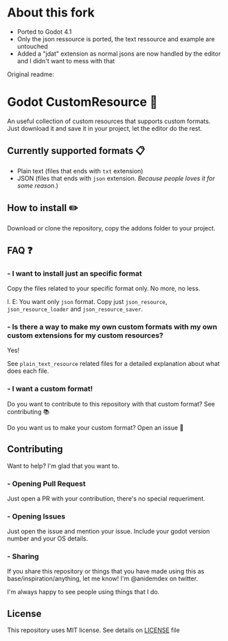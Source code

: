 # About this fork

* Ported to Godot 4.1
* Only the json ressource is ported, the text ressource and example are untouched
* Added a "jdat" extension as normal jsons are now handled by the editor and I didn't want to mess with that

Original readme:

# Godot CustomResource 🤖
An useful collection of custom resources that supports custom formats. Just download it and save it in your project, let the editor do the rest.

## Currently supported formats 📋
- Plain text (files that ends with `txt` extension)
- JSON (files that ends with `json` extension. _Because people loves it for some reason_.)

## How to install ✏️
Download or clone the repository, copy the addons folder to your project.

## FAQ ❓

### - I want to install just an specific format
Copy the files related to your specific format only. No more, no less.

I. E: You want only `json` format. Copy just `json_resource`, `json_resource_loader` and `json_resource_saver`.

### - Is there a way to make my own custom formats with my own custom extensions for my custom resources?
Yes!

See `plain_text_resource` related files for a detailed explanation about what does each file.

### - I want a custom format!
Do you want to contribute to this repository with that custom format? See contributing 📚

Do you want us to make your custom format? Open an issue 🦆

## Contributing
Want to help? I'm glad that you want to.

### - Opening Pull Request
Just open a PR with your contribution, there's no special requeriment.

### - Opening Issues
Just open the issue and mention your issue. Include your godot version number and your OS details.

### - Sharing
If you share this repository or things that you have made using this as base/inspiration/anything, let me know! I'm @anidemdex on twitter.
 
I'm always happy to see people using things that I do.

## License
This repository uses MIT license. See details on [LICENSE](LICENSE.md) file
